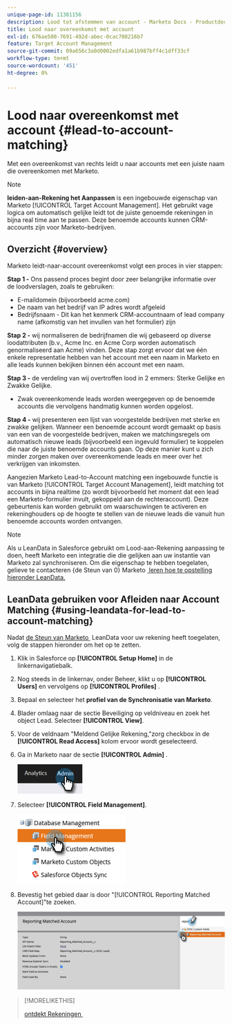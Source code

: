 ```yaml
---
unique-page-id: 11381156
description: Lood tot afstemmen van account - Marketo Docs - Productdocumentatie
title: Lood naar overeenkomst met account
exl-id: 676ae500-7691-492d-abec-0cac708216b7
feature: Target Account Management
source-git-commit: 09a656c3a0d0002edfa1a61b987bff4c1dff33cf
workflow-type: tm+mt
source-wordcount: '451'
ht-degree: 0%

---
```


# Lood naar overeenkomst met account {#lead-to-account-matching}

Met een overeenkomst van rechts leidt u naar accounts met een juiste naam die overeenkomen met Marketo.

>[!NOTE]
>
>**leiden-aan-Rekening het Aanpassen** is een ingebouwde eigenschap van Marketo [!UICONTROL Target Account Management]. Het gebruikt vage logica om automatisch gelijke leidt tot de juiste genoemde rekeningen in bijna real time aan te passen. Deze benoemde accounts kunnen CRM-accounts zijn voor Marketo-bedrijven.

## Overzicht {#overview}

Marketo leidt-naar-account overeenkomst volgt een proces in vier stappen:

**Stap 1 -** Ons passend proces begint door zeer belangrijke informatie over de loodverslagen, zoals te gebruiken:

* E-maildomein (bijvoorbeeld acme.com)
* De naam van het bedrijf van IP adres wordt afgeleid
* Bedrijfsnaam - Dit kan het kenmerk CRM-accountnaam of lead company name (afkomstig van het invullen van het formulier) zijn

**Stap 2 -** wij normaliseren de bedrijfnamen die wij gebaseerd op diverse loodattributen (b.v., Acme Inc. en Acme Corp worden automatisch genormaliseerd aan Acme) vinden. Deze stap zorgt ervoor dat we één enkele representatie hebben van het account met een naam in Marketo en alle leads kunnen bekijken binnen één account met een naam.

**Stap 3 -** de verdeling van wij overtroffen lood in 2 emmers: Sterke Gelijke en Zwakke Gelijke.

* Zwak overeenkomende leads worden weergegeven op de benoemde accounts die vervolgens handmatig kunnen worden opgelost.

**Stap 4 -** wij presenteren een lijst van voorgestelde bedrijven met sterke en zwakke gelijken. Wanneer een benoemde account wordt gemaakt op basis van een van de voorgestelde bedrijven, maken we matchingsregels om automatisch nieuwe leads (bijvoorbeeld een ingevuld formulier) te koppelen die naar de juiste benoemde accounts gaan. Op deze manier kunt u zich minder zorgen maken over overeenkomende leads en meer over het verkrijgen van inkomsten.

Aangezien Marketo Lead-to-Account matching een ingebouwde functie is van Marketo [!UICONTROL Target Account Management], leidt matching tot accounts in bijna realtime (zo wordt bijvoorbeeld het moment dat een lead een Marketo-formulier invult, gekoppeld aan de rechteraccount). Deze gebeurtenis kan worden gebruikt om waarschuwingen te activeren en rekeninghouders op de hoogte te stellen van de nieuwe leads die vanuit hun benoemde accounts worden ontvangen.

>[!NOTE]
>
>Als u LeanData in Salesforce gebruikt om Lood-aan-Rekening aanpassing te doen, heeft Marketo een integratie die die gelijken aan uw instantie van Marketo zal synchroniseren. Om die eigenschap te hebben toegelaten, gelieve te contacteren {de Steun van 0} Marketo [&#x200B; leren hoe te opstelling hieronder LeanData.](https://nation.marketo.com/t5/Support/ct-p/Support)

## LeanData gebruiken voor Afleiden naar Account Matching {#using-leandata-for-lead-to-account-matching}

Nadat [&#x200B; de Steun van Marketo &#x200B;](https://nation.marketo.com/t5/Support/ct-p/Support) LeanData voor uw rekening heeft toegelaten, volg de stappen hieronder om het op te zetten.

1. Klik in Salesforce op **[!UICONTROL Setup Home]** in de linkernavigatiebalk.

1. Nog steeds in de linkernav, onder Beheer, klikt u op **[!UICONTROL Users]** en vervolgens op **[!UICONTROL Profiles]** .

1. Bepaal en selecteer het **profiel van de Synchronisatie van Marketo**.

1. Blader omlaag naar de sectie Beveiliging op veldniveau en zoek het object Lead. Selecteer **[!UICONTROL View]**.

1. Voor de veldnaam &quot;Meldend Gelijke Rekening,&quot;zorg checkbox in de **[!UICONTROL Read Access]** kolom ervoor wordt geselecteerd.

1. Ga in Marketo naar de sectie **[!UICONTROL Admin]** .

   ![](assets/lead-to-account-matching-1.png)

1. Selecteer **[!UICONTROL Field Management]**.

   ![](assets/lead-to-account-matching-2.png)

1. Bevestig het gebied daar is door &quot;[!UICONTROL Reporting Matched Account]&quot;te zoeken.

   ![](assets/lead-to-account-matching-3.png)

>[!MORELIKETHIS]
>
>[&#x200B; ontdekt Rekeningen &#x200B;](/help/marketo/product-docs/target-account-management/target/named-accounts/discover-accounts.md)
